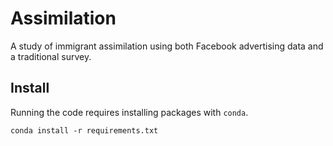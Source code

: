 # Assimilation
A study of immigrant assimilation using both Facebook advertising data and a traditional survey.

## Install
Running the code requires installing packages with `conda`.

`conda install -r requirements.txt`